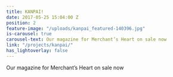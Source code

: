 ```yaml
---
title: KANPAI!
date: 2017-05-25 15:04:00 Z
position: 2
feature-image: "/uploads/kanpai_featured-140396.jpg"
is-carousel: true
carousel-text: Our magazine for Merchant’s Heart on sale now
link: "/projects/kanpai/"
has_lightoverlay: false
---
```


Our magazine for Merchant’s Heart on sale now